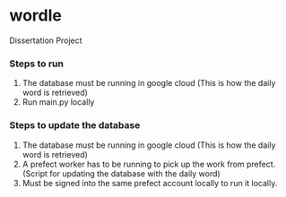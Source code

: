 # wordle
Dissertation Project

### Steps to run
1. The database must be running in google cloud (This is how the daily word is retrieved)
2. Run main.py locally

### Steps to update the database

1. The database must be running in google cloud (This is how the daily word is retrieved)
2. A prefect worker has to be running to pick up the work from prefect. (Script for updating the database with the daily word)
3. Must be signed into the same prefect account locally to run it locally.
